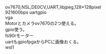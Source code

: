 ov7670,NSL,DE0CV,UART,libjpeg,128*128pixel
<br>921600bps uartgpio
<br>vga
<br>Motorとカメラov7670の2つ使える。
<br>gpio使う。
<br>fs90rモーター
<br>uartもgpiofpgaからPCに画像おくる。
<br>wsl1
<br>


